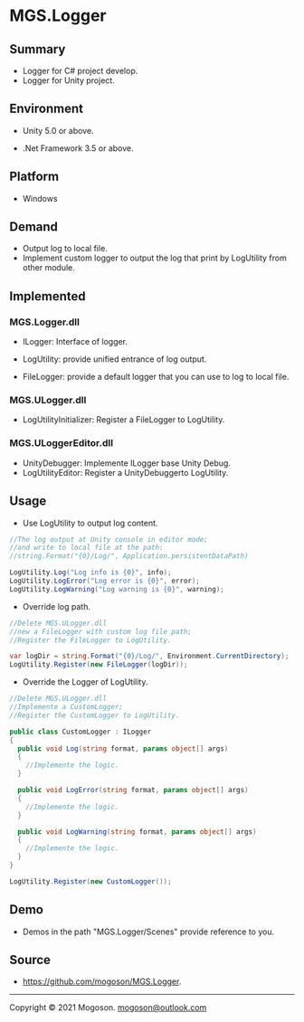 # MGS.Logger

## Summary
- Logger for C# project develop.
- Logger for Unity project.

## Environment

- Unity 5.0 or above.

- .Net Framework 3.5 or above.

## Platform
- Windows

## Demand
- Output log to local file.
- Implement custom logger to output the log that print by LogUtility from other module.

## Implemented

### MGS.Logger.dll

- ILogger: Interface of logger.

- LogUtility: provide unified entrance of log output.
- FileLogger: provide a default logger that you can use to log to local file.

### MGS.ULogger.dll

- LogUtilityInitializer: Register a FileLogger to LogUtility.

### MGS.ULoggerEditor.dll

- UnityDebugger: Implemente ILogger base Unity Debug.
- LogUtilityEditor: Register a UnityDebuggerto LogUtility.

## Usage
- Use LogUtility to output log content.

```C#
//The log output at Unity console in editor mode;
//and write to local file at the path:
//string.Format("{0}/Log/", Application.persistentDataPath)

LogUtility.Log("Log info is {0}", info);
LogUtility.LogError("Log error is {0}", error);
LogUtility.LogWarning("Log warning is {0}", warning);
```

- Override log path.

```c#
//Delete MGS.ULogger.dll
//new a FileLogger with custom log file path;
//Register the FileLogger to LogUtility.

var logDir = string.Format("{0}/Log/", Environment.CurrentDirectory);
LogUtility.Register(new FileLogger(logDir));
```

- Override the Logger of LogUtility.

```C#
//Delete MGS.ULogger.dll
//Implemente a CustomLogger;
//Register the CustomLogger to LogUtility.

public class CustomLogger : ILogger
{
  public void Log(string format, params object[] args)
  {
    //Implemente the logic.
  }

  public void LogError(string format, params object[] args)
  {
    //Implemente the logic.
  }

  public void LogWarning(string format, params object[] args)
  {
    //Implemente the logic.
  }
}

LogUtility.Register(new CustomLogger());
```


## Demo

- Demos in the path "MGS.Logger/Scenes" provide reference to you.

## Source

- https://github.com/mogoson/MGS.Logger.
------

Copyright © 2021 Mogoson.	mogoson@outlook.com
